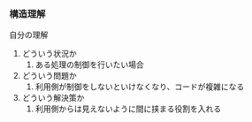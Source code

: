 ### 構造理解
自分の理解
1. どういう状況か
    1. ある処理の制御を行いたい場合
2. どういう問題か
    1. 利用側が制御をしないといけなくなり、コードが複雑になる
3. どういう解決策か
    1. 利用側からは見えないように間に挟まる役割を入れる
